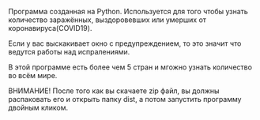 Программа созданная на Python. Используется для того чтобы узнать количество заражённых, 
выздоровевших или умерших от коронавируса(COVID19).

Если у вас выскакивает окно с предупреждением, то это значит что ведутся работы над испралениями.

В этой программе есть более чем 5 стран и мгожно узнать количество во всём мире.

ВНИМАНИЕ! После того как вы скачаете zip файл, вы должны распаковать его и открыть папку dist, а потом запустить программу двойным кликом.